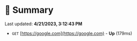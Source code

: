 # 📖 Summary
Last updated: **4/21/2023, 3:12:43 PM**

- `GET` [https://google.com](https://google.com) - **Up** (179ms)
